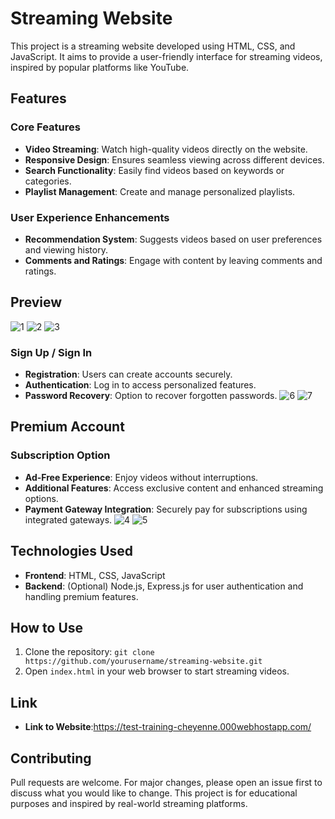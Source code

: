 # Streaming Website

This project is a streaming website developed using HTML, CSS, and JavaScript. It aims to provide a user-friendly interface for streaming videos, inspired by popular platforms like YouTube.

## Features

### Core Features

- **Video Streaming**: Watch high-quality videos directly on the website.
- **Responsive Design**: Ensures seamless viewing across different devices.
- **Search Functionality**: Easily find videos based on keywords or categories.
- **Playlist Management**: Create and manage personalized playlists.

### User Experience Enhancements

- **Recommendation System**: Suggests videos based on user preferences and viewing history.
- **Comments and Ratings**: Engage with content by leaving comments and ratings.

## Preview
![1](https://github.com/shayanjaviid/Streaming-Website/assets/104303445/f7afbba6-7b46-454e-9be5-119cbe5da658)
![2](https://github.com/shayanjaviid/Streaming-Website/assets/104303445/d4b19441-b2a6-4310-9985-dd9e605cc2a7)
![3](https://github.com/shayanjaviid/Streaming-Website/assets/104303445/d71d508a-3e73-48b3-b955-c2d0afcf9dcf)

### Sign Up / Sign In

- **Registration**: Users can create accounts securely.
- **Authentication**: Log in to access personalized features.
- **Password Recovery**: Option to recover forgotten passwords.
![6](https://github.com/shayanjaviid/Streaming-Website/assets/104303445/3a3e3ea2-56ef-4a6b-9b8a-9a80c72803db)
![7](https://github.com/shayanjaviid/Streaming-Website/assets/104303445/d371365d-c567-4303-ba36-e50ec4095864)


## Premium Account

### Subscription Option

- **Ad-Free Experience**: Enjoy videos without interruptions.
- **Additional Features**: Access exclusive content and enhanced streaming options.
- **Payment Gateway Integration**: Securely pay for subscriptions using integrated gateways.
![4](https://github.com/shayanjaviid/Streaming-Website/assets/104303445/8f89285b-343f-4026-9345-098c37ac82e6)
![5](https://github.com/shayanjaviid/Streaming-Website/assets/104303445/dbe5fe7d-0f86-453f-83d3-bdacea1baf0a)

## Technologies Used

- **Frontend**: HTML, CSS, JavaScript
- **Backend**: (Optional) Node.js, Express.js for user authentication and handling premium features.

## How to Use

1. Clone the repository: `git clone https://github.com/yourusername/streaming-website.git`
2. Open `index.html` in your web browser to start streaming videos.

## Link
- **Link to Website**:https://test-training-cheyenne.000webhostapp.com/

## Contributing

Pull requests are welcome. For major changes, please open an issue first to discuss what you would like to change.
 This project is for educational purposes and inspired by real-world streaming platforms.
